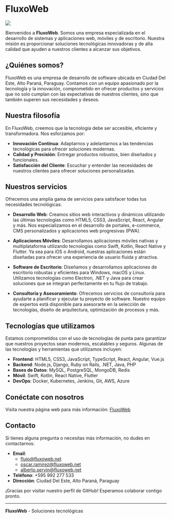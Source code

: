 # FluxoWeb

<img src="https://i.postimg.cc/h4dg7Mps/portada.jpg">

Bienvenidos a **FluxoWeb**. Somos una empresa especializada en el desarrollo de sistemas y aplicaciones web, móviles y de escritorio. Nuestra misión es proporcionar soluciones tecnológicas innovadoras y de alta calidad que ayuden a nuestros clientes a alcanzar sus objetivos.

## ¿Quiénes somos?

FluxoWeb es una empresa de desarrollo de software ubicada en Ciudad Del Este, Alto Paraná, Paraguay. Contamos con un equipo apasionado por la tecnología y la innovación, comprometido en ofrecer productos y servicios que no solo cumplan con las expectativas de nuestros clientes, sino que también superen sus necesidades y deseos.

## Nuestra filosofía

En FluxoWeb, creemos que la tecnología debe ser accesible, eficiente y transformadora. Nos esforzamos por:
- **Innovación Continua**: Adaptarnos y adelantarnos a las tendencias tecnológicas para ofrecer soluciones modernas.
- **Calidad y Precisión**: Entregar productos robustos, bien diseñados y funcionales.
- **Satisfacción del Cliente**: Escuchar y entender las necesidades de nuestros clientes para ofrecer soluciones personalizadas.

## Nuestros servicios

Ofrecemos una amplia gama de servicios para satisfacer todas tus necesidades tecnológicas:

- **Desarrollo Web**: Creamos sitios web interactivos y dinámicos utilizando las últimas tecnologías como HTML5, CSS3, JavaScript, React, Angular y más. Nos especializamos en el desarrollo de portales, e-commerce, CMS personalizados y aplicaciones web progresivas (PWA).
  
- **Aplicaciones Móviles**: Desarrollamos aplicaciones móviles nativas y multiplataforma utilizando tecnologías como Swift, Kotlin, React Native y Flutter. Ya sea para iOS o Android, nuestras aplicaciones están diseñadas para ofrecer una experiencia de usuario fluida y atractiva.

- **Software de Escritorio**: Diseñamos y desarrollamos aplicaciones de escritorio robustas y eficientes para Windows, macOS y Linux. Utilizamos tecnologías como Electron, .NET y Java para crear soluciones que se integran perfectamente en tu flujo de trabajo.

- **Consultoría y Asesoramiento**: Ofrecemos servicios de consultoría para ayudarte a planificar y ejecutar tu proyecto de software. Nuestro equipo de expertos está disponible para asesorarte en la selección de tecnologías, diseño de arquitectura, optimización de procesos y más.

## Tecnologías que utilizamos

Estamos comprometidos con el uso de tecnologías de punta para garantizar que nuestros proyectos sean modernos, escalables y seguros. Algunas de las tecnologías y herramientas que utilizamos incluyen:

- **Frontend**: HTML5, CSS3, JavaScript, TypeScript, React, Angular, Vue.js
- **Backend**: Node.js, Django, Ruby on Rails, .NET, Java, PHP
- **Bases de Datos**: MySQL, PostgreSQL, MongoDB, Redis
- **Móvil**: Swift, Kotlin, React Native, Flutter
- **DevOps**: Docker, Kubernetes, Jenkins, Git, AWS, Azure

## Conéctate con nosotros

Visita nuestra página web para más información: [FluxoWeb](https://fluxoweb.net/)

## Contacto

Si tienes alguna pregunta o necesitas más información, no dudes en contactarnos:

- **Email**: 
  - flujo@fluxoweb.net
  - oscar.ramirez@fluxoweb.net
  - alberto.servin@fluxoweb.net
- **Teléfono**: +595 992 277 533
- **Dirección**: Ciudad Del Este, Alto Paraná, Paraguay

¡Gracias por visitar nuestro perfil de GitHub! Esperamos colaborar contigo pronto.

---

**FluxoWeb** - Soluciones tecnológicas
